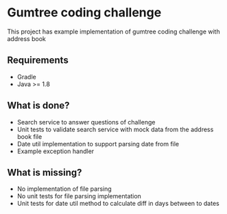 # Gumtree coding challenge

This project has example implementation of gumtree coding challenge with address book

## Requirements

* Gradle
* Java >= 1.8

## What is done?

* Search service to answer questions of challenge
* Unit tests to validate search service with mock data from the address book file
* Date util implementation to support parsing date from file
* Example exception handler

## What is missing?

* No implementation of file parsing
* No unit tests for file parsing implementation
* Unit tests for date util method to calculate diff in days between to dates


